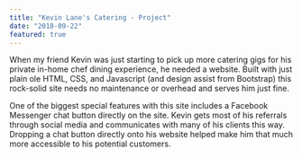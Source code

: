 ```yaml
---
title: "Kevin Lane's Catering - Project"
date: "2018-09-22"
featured: true
---
```


When my friend Kevin was just starting to pick up more catering gigs for his private in-home chef dining experience, he needed a website. Built with just plain ole HTML, CSS, and Javascript (and design assist from Bootstrap) this rock-solid site needs no maintenance or overhead and serves him just fine. 

One of the biggest special features with this site includes a Facebook Messenger chat button directly on the site. Kevin gets most of his referrals through social media and communicates with many of his clients this way. Dropping a chat button directly onto his website helped make him that much more accessible to his potential customers. 